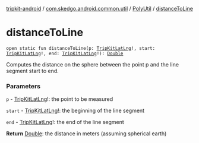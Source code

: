 [tripkit-android](../../index.md) / [com.skedgo.android.common.util](../index.md) / [PolyUtil](index.md) / [distanceToLine](./distance-to-line.md)

# distanceToLine

`open static fun distanceToLine(p: `[`TripKitLatLng`](../-trip-kit-lat-lng/index.md)`!, start: `[`TripKitLatLng`](../-trip-kit-lat-lng/index.md)`!, end: `[`TripKitLatLng`](../-trip-kit-lat-lng/index.md)`!): `[`Double`](https://kotlinlang.org/api/latest/jvm/stdlib/kotlin/-double/index.html)

Computes the distance on the sphere between the point p and the line segment start to end.

### Parameters

`p` - [TripKitLatLng](../-trip-kit-lat-lng/index.md)!: the point to be measured

`start` - [TripKitLatLng](../-trip-kit-lat-lng/index.md)!: the beginning of the line segment

`end` - [TripKitLatLng](../-trip-kit-lat-lng/index.md)!: the end of the line segment

**Return**
[Double](https://kotlinlang.org/api/latest/jvm/stdlib/kotlin/-double/index.html): the distance in meters (assuming spherical earth)

